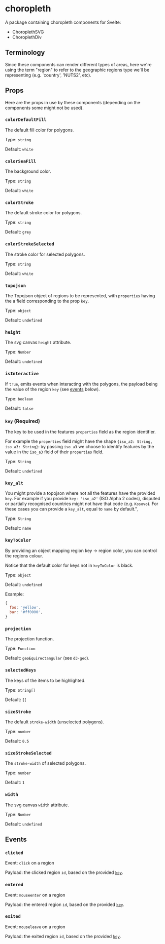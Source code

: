 # choropleth

A package containing choropleth components for Svelte:
- ChoroplethSVG
- ChoroplethDiv

## Terminology

Since these components can render different types of areas, here we're using the term "region" to refer to the geographic regions type we'll be representing (e.g. 'country', 'NUTS2', etc).

## Props

Here are the props in use by these components (depending on the components some might not be used).

### `colorDefaultFill`

The default fill color for polygons.

Type: `string`

Default: `white`

### `colorSeaFill`

The background color.

Type: `string`

Default: `white`

### `colorStroke`

The default stroke color for polygons.

Type: `string`

Default: `grey`

### `colorStrokeSelected`

The stroke color for selected polygons.

Type: `string`

Default: `white`

### `topojson`

The Topojson object of regions to be represented, with `properties` having the a field corresponding to the prop `key`.

Type: `object`

Default: `undefined`

### `height`

The svg canvas `height` attribute.

Type: `Number`

Default: `undefined`

### `isInteractive`

If `true`, emits events when interacting with the polygons, the payload being the value of the region `key` (see [events](#events) below).

Type: `boolean`

Default: `false`

### `key` (Required)

The key to be used in the features `properties` field as the region identifier.

For example the `properties` field might have the shape `{iso_a2: String, iso_a3: String}`: by passing `iso_a3` we choose to identify features by the value in the `iso_a3` field of their `properties` field.

Type: `String`

Default: `undefined`

### `key_alt`

You might provide a topojson where not all the features have the provided `key`.
For example if you provide `key: 'iso_a2'` (ISO Alpha 2 codes), disputed or partially recognised countries might not have that code (e.g. `Kosovo`).
For these cases you can provide a `key_alt`, equal to `name` by default.",

Type: `String`

Default: `name`

### `keyToColor`

By providing an object mapping region key -> region color, you can control the regions colour.

Notice that the default color for keys not in `keyToColor` is black.

Type: `object`

Default: `undefined`

Example:

```js
{
  foo: 'yellow',
  bar: '#ff0000',
}
```

### `projection`

The projection function.

Type: `Function`

Default: `geoEquirectangular` (see `d3-geo`).

### `selectedKeys`

The keys of the items to be highlighted.

Type: `String[]`

Default: `[]`

### `sizeStroke`

The default `stroke-width` (unselected polygons).

Type: `number`

Default: `0.5`

### `sizeStrokeSelected`

The `stroke-width` of selected polygons.

Type: `number`

Default: `1`

### `width`

The svg canvas `width` attribute.

Type: `Number`

Default: `undefined`

## Events

### `clicked`

Event: `click` on a region

Payload: the clicked region `id`, based on the provided [`key`](#key).

### `entered`

Event: `mouseenter` on a region

Payload: the entered region `id`, based on the provided [`key`](#key).

### `exited`

Event: `mouseleave` on a region

Payload: the exited region `id`, based on the provided [`key`](#key).
